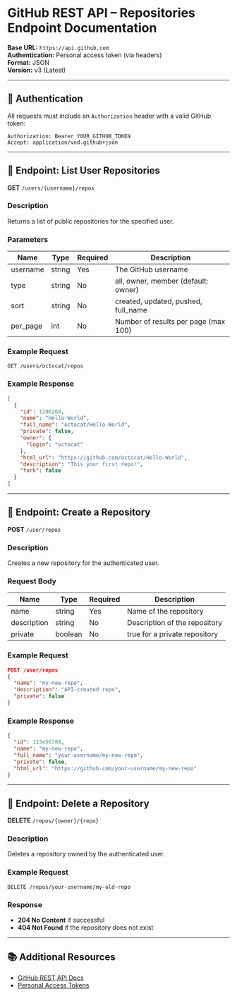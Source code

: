 # GitHub REST API – Repositories Endpoint Documentation

**Base URL:** `https://api.github.com`  
**Authentication:** Personal access token (via headers)  
**Format:** JSON  
**Version:** v3 (Latest)

---

## 🔐 Authentication

All requests must include an `Authorization` header with a valid GitHub token:

```
Authorization: Bearer YOUR_GITHUB_TOKEN
Accept: application/vnd.github+json
```

---

## 📘 Endpoint: List User Repositories

**GET** `/users/{username}/repos`

### Description  
Returns a list of public repositories for the specified user.

### Parameters  
| Name     | Type   | Required | Description                          |
|----------|--------|----------|--------------------------------------|
| username | string | Yes      | The GitHub username                  |
| type     | string | No       | all, owner, member (default: owner)  |
| sort     | string | No       | created, updated, pushed, full_name  |
| per_page | int    | No       | Number of results per page (max 100) |

### Example Request  
```
GET /users/octocat/repos
```

### Example Response  
```json
[
  {
    "id": 1296269,
    "name": "Hello-World",
    "full_name": "octocat/Hello-World",
    "private": false,
    "owner": {
      "login": "octocat"
    },
    "html_url": "https://github.com/octocat/Hello-World",
    "description": "This your first repo!",
    "fork": false
  }
]
```

---

## 📘 Endpoint: Create a Repository

**POST** `/user/repos`

### Description  
Creates a new repository for the authenticated user.

### Request Body  
| Name        | Type    | Required | Description                       |
|-------------|---------|----------|-----------------------------------|
| name        | string  | Yes      | Name of the repository            |
| description | string  | No       | Description of the repository     |
| private     | boolean | No       | true for a private repository     |

### Example Request  
```json
POST /user/repos
{
  "name": "my-new-repo",
  "description": "API-created repo",
  "private": false
}
```

### Example Response  
```json
{
  "id": 123456789,
  "name": "my-new-repo",
  "full_name": "your-username/my-new-repo",
  "private": false,
  "html_url": "https://github.com/your-username/my-new-repo"
}
```

---

## 📘 Endpoint: Delete a Repository

**DELETE** `/repos/{owner}/{repo}`

### Description  
Deletes a repository owned by the authenticated user.

### Example Request  
```
DELETE /repos/your-username/my-old-repo
```

### Response  
- **204 No Content** if successful  
- **404 Not Found** if the repository does not exist

---

## 📚 Additional Resources
- [GitHub REST API Docs](https://docs.github.com/en/rest)
- [Personal Access Tokens](https://github.com/settings/tokens)
